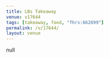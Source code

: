 ```yaml
---
title: LBs Takeaway
venue: v17644
tags: [takeaway, food, "fhrs:662699"]
permalink: /v/17644/
layout: venue
---
```

null